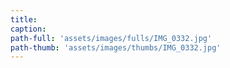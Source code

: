 ```yaml
---
title:
caption:
path-full: 'assets/images/fulls/IMG_0332.jpg'
path-thumb: 'assets/images/thumbs/IMG_0332.jpg'
---
```

